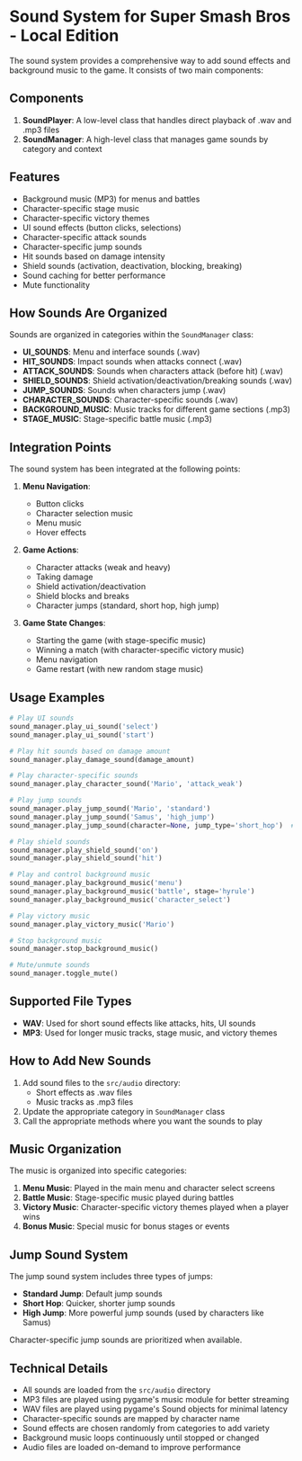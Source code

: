 # Sound System for Super Smash Bros - Local Edition

The sound system provides a comprehensive way to add sound effects and background music to the game. It consists of two main components:

## Components

1. **SoundPlayer**: A low-level class that handles direct playback of .wav and .mp3 files
2. **SoundManager**: A high-level class that manages game sounds by category and context

## Features

- Background music (MP3) for menus and battles
- Character-specific stage music
- Character-specific victory themes
- UI sound effects (button clicks, selections)
- Character-specific attack sounds
- Character-specific jump sounds
- Hit sounds based on damage intensity
- Shield sounds (activation, deactivation, blocking, breaking)
- Sound caching for better performance
- Mute functionality

## How Sounds Are Organized

Sounds are organized in categories within the `SoundManager` class:

- **UI_SOUNDS**: Menu and interface sounds (.wav)
- **HIT_SOUNDS**: Impact sounds when attacks connect (.wav)
- **ATTACK_SOUNDS**: Sounds when characters attack (before hit) (.wav)
- **SHIELD_SOUNDS**: Shield activation/deactivation/breaking sounds (.wav)
- **JUMP_SOUNDS**: Sounds when characters jump (.wav)
- **CHARACTER_SOUNDS**: Character-specific sounds (.wav)
- **BACKGROUND_MUSIC**: Music tracks for different game sections (.mp3)
- **STAGE_MUSIC**: Stage-specific battle music (.mp3)

## Integration Points

The sound system has been integrated at the following points:

1. **Menu Navigation**: 
   - Button clicks
   - Character selection music
   - Menu music
   - Hover effects

2. **Game Actions**:
   - Character attacks (weak and heavy)
   - Taking damage
   - Shield activation/deactivation
   - Shield blocks and breaks
   - Character jumps (standard, short hop, high jump)

3. **Game State Changes**:
   - Starting the game (with stage-specific music)
   - Winning a match (with character-specific victory music)
   - Menu navigation
   - Game restart (with new random stage music)

## Usage Examples

```python
# Play UI sounds
sound_manager.play_ui_sound('select')
sound_manager.play_ui_sound('start')

# Play hit sounds based on damage amount
sound_manager.play_damage_sound(damage_amount)

# Play character-specific sounds
sound_manager.play_character_sound('Mario', 'attack_weak')

# Play jump sounds
sound_manager.play_jump_sound('Mario', 'standard')
sound_manager.play_jump_sound('Samus', 'high_jump')
sound_manager.play_jump_sound(character=None, jump_type='short_hop')  # Generic short hop sound

# Play shield sounds
sound_manager.play_shield_sound('on')
sound_manager.play_shield_sound('hit')

# Play and control background music
sound_manager.play_background_music('menu')
sound_manager.play_background_music('battle', stage='hyrule')
sound_manager.play_background_music('character_select')

# Play victory music
sound_manager.play_victory_music('Mario')

# Stop background music
sound_manager.stop_background_music()

# Mute/unmute sounds
sound_manager.toggle_mute()
```

## Supported File Types

- **WAV**: Used for short sound effects like attacks, hits, UI sounds
- **MP3**: Used for longer music tracks, stage music, and victory themes

## How to Add New Sounds

1. Add sound files to the `src/audio` directory:
   - Short effects as .wav files
   - Music tracks as .mp3 files
2. Update the appropriate category in `SoundManager` class
3. Call the appropriate methods where you want the sounds to play

## Music Organization

The music is organized into specific categories:

1. **Menu Music**: Played in the main menu and character select screens
2. **Battle Music**: Stage-specific music played during battles
3. **Victory Music**: Character-specific victory themes played when a player wins
4. **Bonus Music**: Special music for bonus stages or events

## Jump Sound System

The jump sound system includes three types of jumps:
- **Standard Jump**: Default jump sounds
- **Short Hop**: Quicker, shorter jump sounds
- **High Jump**: More powerful jump sounds (used by characters like Samus)

Character-specific jump sounds are prioritized when available.

## Technical Details

- All sounds are loaded from the `src/audio` directory
- MP3 files are played using pygame's music module for better streaming
- WAV files are played using pygame's Sound objects for minimal latency
- Character-specific sounds are mapped by character name
- Sound effects are chosen randomly from categories to add variety
- Background music loops continuously until stopped or changed
- Audio files are loaded on-demand to improve performance 